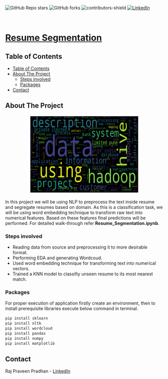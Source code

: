 ![GitHub Repo stars](https://img.shields.io/github/stars/rppradhan08/resume-segmentation)
![GitHub forks](https://img.shields.io/github/forks/rppradhan08/resume-segmentation?color=green)
![contributors-shield](https://img.shields.io/github/contributors/rppradhan08/resume-segmentation)
[![LinkedIn][linkedin-shield]](https://in.linkedin.com/in/raj-praveen-pradhan-306625101)

[linkedin-shield]: https://img.shields.io/badge/-LinkedIn-black.svg?style=flat-square&logo=linkedin&colorB=555

<!-- PROJECT LOGO -->
<br />
<p align="center">
  <a href="https://github.com/rppradhan08/resume-segmentation">
    <h1>Resume Segmentation</h1>
  </a>

<!-- TABLE OF CONTENTS -->

## Table of Contents

- [Table of Contents](#table-of-contents)
- [About The Project](#about-the-project)
  - [Steps involved](#steps-involved)
  - [Packages](#packages)
- [Contact](#contact)

<!-- ABOUT THE PROJECT -->

## About The Project

<p align="center">
  <img src="https://raw.githubusercontent.com/rppradhan08/resume-segmentation/master/images/wordcloud.png" height="250px" width="350px">
</p>

In this project we will be using NLP to preprocess the text inside resume and segregate resumes based on domain. As this is a classification task, we will be using word embedding technique to transform raw text into numerical features. Based on these features final predictions will be performed. For detailed walk-through refer **Resume_Segmentation.ipynb**.

### Steps involved

- Reading data from source and preprocessing it to more desirable format.
- Performing EDA and generating Wordcoud.
- Used word embedding technique for transforming text into numerical vectors.
- Trained a KNN model to classifiy unseen resume to its most nearest match.

### Packages

For proper execution of application firstly create an environment, then to install prerequisite libraries execute below command in terminal.

```
pip install sklearn
pip install nltk
pip install wordcloud
pip install pandas
pip install numpy
pip install matplotlib
```

## Contact

Raj Praveen Pradhan - [LinkedIn](https://in.linkedin.com/in/raj-praveen-pradhan-306625101)
